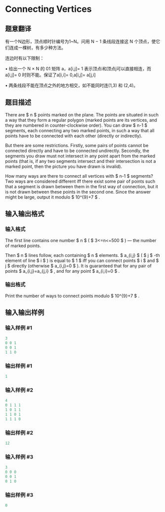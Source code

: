 # Connecting Vertices

## 题意翻译

有一个N边形，顶点顺时针编号为1~N。问用 N − 1 条线段连接这 N 个顶点，使它们连成一棵树，有多少种方法。

连边时有以下限制：

• 给出一个 N × N 的 01 矩阵 a，a[i,j]= 1 表示顶点i和顶点j可以直接相连，而 a[i,j]= 0 时则不能。保证了a[i,i]= 0,a[i,j]= a[j,i]

• 两条线段不能在顶点之外的地方相交，如不能同时连(1,3) 和 (2,4)。

## 题目描述

There are $ n $ points marked on the plane. The points are situated in such a way that they form a regular polygon (marked points are its vertices, and they are numbered in counter-clockwise order). You can draw $ n-1 $ segments, each connecting any two marked points, in such a way that all points have to be connected with each other (directly or indirectly).

But there are some restrictions. Firstly, some pairs of points cannot be connected directly and have to be connected undirectly. Secondly, the segments you draw must not intersect in any point apart from the marked points (that is, if any two segments intersect and their intersection is not a marked point, then the picture you have drawn is invalid).

How many ways are there to connect all vertices with $ n-1 $ segments? Two ways are considered different iff there exist some pair of points such that a segment is drawn between them in the first way of connection, but it is not drawn between these points in the second one. Since the answer might be large, output it modulo $ 10^{9}+7 $ .

## 输入输出格式

### 输入格式

The first line contains one number $ n $ ( $ 3<=n<=500 $ ) — the number of marked points.

Then $ n $ lines follow, each containing $ n $ elements. $ a_{i,j} $ ( $ j $ -th element of line $ i $ ) is equal to $ 1 $ iff you can connect points $ i $ and $ j $ directly (otherwise $ a_{i,j}=0 $ ). It is guaranteed that for any pair of points $ a_{i,j}=a_{j,i} $ , and for any point $ a_{i,i}=0 $ .

### 输出格式

Print the number of ways to connect points modulo $ 10^{9}+7 $ .

## 输入输出样例

### 输入样例 #1

```cpp
3
0 0 1
0 0 1
1 1 0

```
### 输出样例 #1

```cpp
1

```
### 输入样例 #2

```cpp
4
0 1 1 1
1 0 1 1
1 1 0 1
1 1 1 0

```
### 输出样例 #2

```cpp
12

```
### 输入样例 #3

```cpp
3
0 0 0
0 0 1
0 1 0

```
### 输出样例 #3

```cpp
0

```
